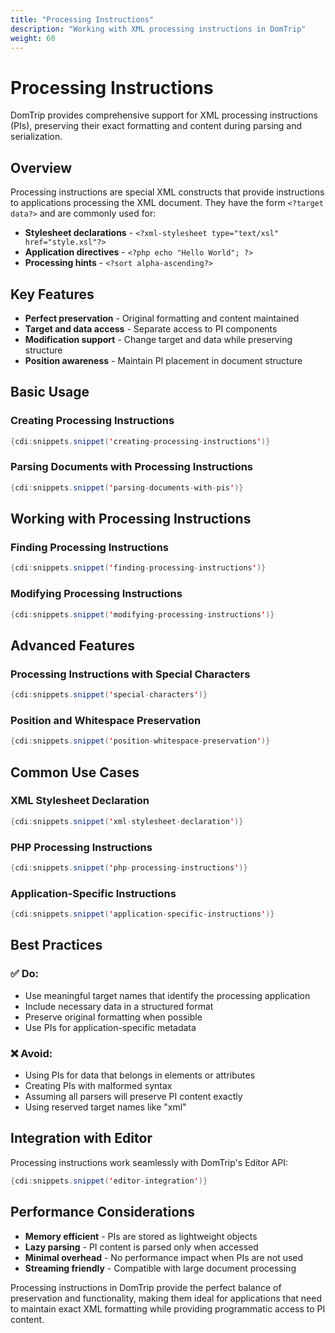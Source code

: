 ```yaml
---
title: "Processing Instructions"
description: "Working with XML processing instructions in DomTrip"
weight: 60
---
```


# Processing Instructions

DomTrip provides comprehensive support for XML processing instructions (PIs), preserving their exact formatting and content during parsing and serialization.

## Overview

Processing instructions are special XML constructs that provide instructions to applications processing the XML document. They have the form `<?target data?>` and are commonly used for:

- **Stylesheet declarations** - `<?xml-stylesheet type="text/xsl" href="style.xsl"?>`
- **Application directives** - `<?php echo "Hello World"; ?>`
- **Processing hints** - `<?sort alpha-ascending?>`

## Key Features

- **Perfect preservation** - Original formatting and content maintained
- **Target and data access** - Separate access to PI components
- **Modification support** - Change target and data while preserving structure
- **Position awareness** - Maintain PI placement in document structure

## Basic Usage

### Creating Processing Instructions

```java
{cdi:snippets.snippet('creating-processing-instructions')}
```

### Parsing Documents with Processing Instructions

```java
{cdi:snippets.snippet('parsing-documents-with-pis')}
```

## Working with Processing Instructions

### Finding Processing Instructions

```java
{cdi:snippets.snippet('finding-processing-instructions')}
```

### Modifying Processing Instructions

```java
{cdi:snippets.snippet('modifying-processing-instructions')}
```

## Advanced Features

### Processing Instructions with Special Characters

```java
{cdi:snippets.snippet('special-characters')}
```

### Position and Whitespace Preservation

```java
{cdi:snippets.snippet('position-whitespace-preservation')}
```

## Common Use Cases

### XML Stylesheet Declaration

```java
{cdi:snippets.snippet('xml-stylesheet-declaration')}
```

### PHP Processing Instructions

```java
{cdi:snippets.snippet('php-processing-instructions')}
```

### Application-Specific Instructions

```java
{cdi:snippets.snippet('application-specific-instructions')}
```

## Best Practices

### ✅ **Do:**
- Use meaningful target names that identify the processing application
- Include necessary data in a structured format
- Preserve original formatting when possible
- Use PIs for application-specific metadata

### ❌ **Avoid:**
- Using PIs for data that belongs in elements or attributes
- Creating PIs with malformed syntax
- Assuming all parsers will preserve PI content exactly
- Using reserved target names like "xml"

## Integration with Editor

Processing instructions work seamlessly with DomTrip's Editor API:

```java
{cdi:snippets.snippet('editor-integration')}
```

## Performance Considerations

- **Memory efficient** - PIs are stored as lightweight objects
- **Lazy parsing** - PI content is parsed only when accessed
- **Minimal overhead** - No performance impact when PIs are not used
- **Streaming friendly** - Compatible with large document processing

Processing instructions in DomTrip provide the perfect balance of preservation and functionality, making them ideal for applications that need to maintain exact XML formatting while providing programmatic access to PI content.
